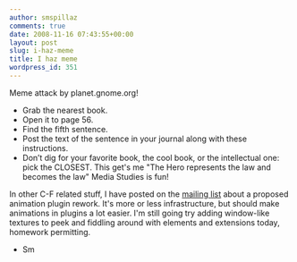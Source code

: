 ```yaml
---
author: smspillaz
comments: true
date: 2008-11-16 07:43:55+00:00
layout: post
slug: i-haz-meme
title: I haz meme
wordpress_id: 351
---
```


Meme attack by planet.gnome.org!
* Grab the nearest book.
* Open it to page 56.
* Find the fifth sentence.
* Post the text of the sentence in your journal along with these instructions.
* Don’t dig for your favorite book, the cool book, or the intellectual one: pick the CLOSEST.
This get's me "The Hero represents the law and becomes the law"
Media Studies is fun!

In other C-F related stuff, I have posted on the [mailing ](http://lists.compiz-fusion.org/pipermail/dev/2008-November/001089.html)[list](http://lists.compiz-fusion.org/pipermail/dev/2008-November/001090.html) about a proposed animation plugin rework. It's more or less infrastructure, but should make animations in plugins a lot easier. I'm still going try adding window-like textures to peek and fiddling around with elements and extensions today, homework permitting.

- Sm
